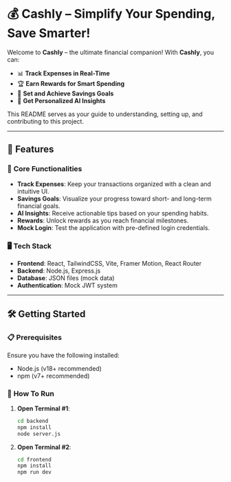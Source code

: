 # 💰 **Cashly** – Simplify Your Spending, Save Smarter!

Welcome to **Cashly** – the ultimate financial companion! With **Cashly**, you can:
- 📊 **Track Expenses in Real-Time**
- 🏆 **Earn Rewards for Smart Spending**
- 🎯 **Set and Achieve Savings Goals**
- 🤖 **Get Personalized AI Insights**

This README serves as your guide to understanding, setting up, and contributing to this project.

---

## 🌟 **Features**
### 🚀 **Core Functionalities**
- **Track Expenses**: Keep your transactions organized with a clean and intuitive UI.
- **Savings Goals**: Visualize your progress toward short- and long-term financial goals.
- **AI Insights**: Receive actionable tips based on your spending habits.
- **Rewards**: Unlock rewards as you reach financial milestones.
- **Mock Login**: Test the application with pre-defined login credentials.

### 🖥️ **Tech Stack**
- **Frontend**: React, TailwindCSS, Vite, Framer Motion, React Router
- **Backend**: Node.js, Express.js
- **Database**: JSON files (mock data)
- **Authentication**: Mock JWT system

---

## 🛠️ **Getting Started**

### 📋 **Prerequisites**
Ensure you have the following installed:
- Node.js (v18+ recommended)
- npm (v7+ recommended)

### 🏃 **How To Run**

1. **Open Terminal #1**:
    ```bash
    cd backend
    npm install
    node server.js
    ```

2. **Open Terminal #2**:
    ```bash
    cd frontend
    npm install
    npm run dev
    ```

